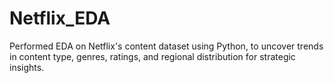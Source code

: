# Netflix_EDA
Performed EDA on Netflix's content dataset using Python, to uncover trends in content type, genres, ratings, and regional distribution for strategic insights.

